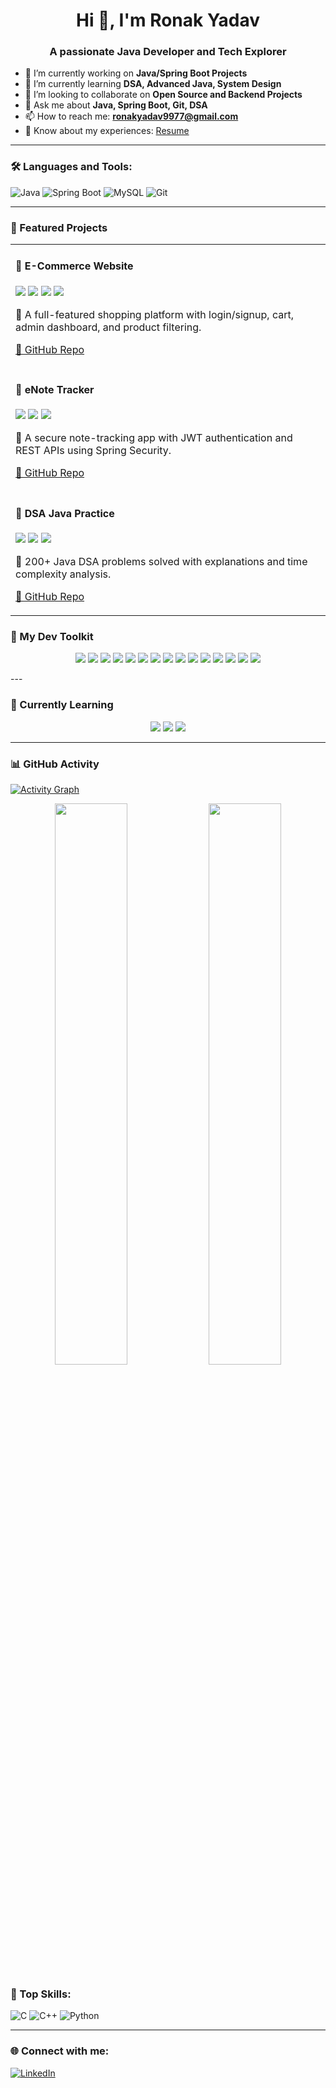 <h1 align="center">Hi 👋, I'm Ronak Yadav</h1>
<h3 align="center">A passionate Java Developer and Tech Explorer</h3>


- 🔭 I’m currently working on **Java/Spring Boot Projects**
- 🌱 I’m currently learning **DSA, Advanced Java, System Design**
- 👯 I’m looking to collaborate on **Open Source and Backend Projects**
- 💬 Ask me about **Java, Spring Boot, Git, DSA**
- 📫 How to reach me: **ronakyadav9977@gmail.com**
- 📄 Know about my experiences: [Resume](#)

---

### 🛠️ Languages and Tools:
![Java](https://img.shields.io/badge/Java-ED8B00?style=for-the-badge&logo=java&logoColor=white)
![Spring Boot](https://img.shields.io/badge/Spring_Boot-6DB33F?style=for-the-badge&logo=spring-boot&logoColor=white)
![MySQL](https://img.shields.io/badge/MySQL-00758F?style=for-the-badge&logo=mysql&logoColor=white)
![Git](https://img.shields.io/badge/Git-F05032?style=for-the-badge&logo=git&logoColor=white)

---

### 🚀 Featured Projects

<table>
  <tr>
    <td width="50%">
      <h4>🛒 E-Commerce Website</h4>
      <p>
        <img src="https://img.shields.io/badge/Java-%23ED8B00?style=flat-square&logo=java&logoColor=white"/>
        <img src="https://img.shields.io/badge/Spring_Boot-%236DB33F?style=flat-square&logo=spring-boot&logoColor=white"/>
        <img src="https://img.shields.io/badge/MySQL-00758F?style=flat-square&logo=mysql&logoColor=white"/>
        <img src="https://img.shields.io/badge/Thymeleaf-%2300050f?style=flat-square&logo=thymeleaf&logoColor=white"/>
      </p>
      <p>🧾 A full-featured shopping platform with login/signup, cart, admin dashboard, and product filtering.</p>
      <p><a href="https://github.com/your_username/ecommerce-site">🔗 GitHub Repo</a></p>
    </td>
  </tr>

  <tr>
    <td width="50%">
      <h4>📒 eNote Tracker</h4>
      <p>
        <img src="https://img.shields.io/badge/Java-%23ED8B00?style=flat-square&logo=java&logoColor=white"/>
        <img src="https://img.shields.io/badge/Spring_Security-%236DB33F?style=flat-square&logo=spring-security&logoColor=white"/>
        <img src="https://img.shields.io/badge/REST_API-%23000000?style=flat-square&logo=postman&logoColor=white"/>
      </p>
      <p>📝 A secure note-tracking app with JWT authentication and REST APIs using Spring Security.</p>
      <p><a href="https://github.com/your_username/enote-tracker">🔗 GitHub Repo</a></p>
    </td>
  </tr>

  <tr>
    <td width="50%">
      <h4>🧠 DSA Java Practice</h4>
      <p>
        <img src="https://img.shields.io/badge/Java-%23ED8B00?style=flat-square&logo=java&logoColor=white"/>
        <img src="https://img.shields.io/badge/Algorithms-%23FF6347?style=flat-square"/>
        <img src="https://img.shields.io/badge/LeetCode-%23FFA116?style=flat-square&logo=leetcode&logoColor=white"/>
      </p>
      <p>🔢 200+ Java DSA problems solved with explanations and time complexity analysis.</p>
      <p><a href="https://github.com/your_username/dsa-java">🔗 GitHub Repo</a></p>
    </td>
  </tr>
</table>


### 🚀 My Dev Toolkit

<p align="center">
  <!-- Core Languages & Frameworks -->
  <img src="https://img.shields.io/badge/Java-%23ED8B00.svg?&style=for-the-badge&logo=java&logoColor=white"/>
  <img src="https://img.shields.io/badge/Spring_Boot-%236DB33F.svg?&style=for-the-badge&logo=spring-boot&logoColor=white"/>
  <img src="https://img.shields.io/badge/Spring_Security-6DB33F?style=for-the-badge&logo=spring&logoColor=white"/>
  <img src="https://img.shields.io/badge/Thymeleaf-%2300050f.svg?&style=for-the-badge&logo=thymeleaf&logoColor=white"/>
  <img src="https://img.shields.io/badge/REST_API-%23000000?style=for-the-badge&logo=postman&logoColor=white"/>

  <!-- Databases -->
  <img src="https://img.shields.io/badge/MySQL-%2300f.svg?&style=for-the-badge&logo=mysql&logoColor=white"/>
  <img src="https://img.shields.io/badge/Hibernate-%23318CE7?style=for-the-badge&logo=hibernate&logoColor=white"/>

  <!-- Development Tools -->
  <img src="https://img.shields.io/badge/Git-%23F05032.svg?&style=for-the-badge&logo=git&logoColor=white"/>
  <img src="https://img.shields.io/badge/GitHub-%23121011.svg?&style=for-the-badge&logo=github&logoColor=white"/>
  <img src="https://img.shields.io/badge/Postman-FF6C37?style=for-the-badge&logo=postman&logoColor=white"/>
  <img src="https://img.shields.io/badge/VS_Code-%23007ACC.svg?&style=for-the-badge&logo=visual-studio-code&logoColor=white"/>
  <img src="https://img.shields.io/badge/Eclipse_IDE-%232C2255?style=for-the-badge&logo=eclipse-ide&logoColor=white"/>
  <img src="https://img.shields.io/badge/STS-%236DB33F?style=for-the-badge&logo=spring&logoColor=white"/>

  <!-- DSA & Practice -->
  <img src="https://img.shields.io/badge/LeetCode-FFA116?style=for-the-badge&logo=leetcode&logoColor=white"/>
  <img src="https://img.shields.io/badge/HackerRank-2EC866?style=for-the-badge&logo=hackerrank&logoColor=white"/>

</p>
---

### 🧠 Currently Learning

<p align="center">
  <img src="https://img.shields.io/badge/Data%20Structures-%23FFA500?style=for-the-badge&logo=leetcode&logoColor=white"/>
  <img src="https://img.shields.io/badge/Algorithms-%23FF6347?style=for-the-badge&logo=python&logoColor=white"/>
  <img src="https://img.shields.io/badge/System%20Design-%23A52A2A?style=for-the-badge"/>
</p>

---


### 📊 GitHub Activity

[![Activity Graph](https://github-readme-activity-graph.vercel.app/graph?username=RonakYadav21&theme=tokyo-night)](https://github.com/RonakYadav21)

<p align="center">
  <img src="https://github-readme-stats.vercel.app/api?username=RonakYadav21&show_icons=true&theme=tokyonight" width="48%"/>
  <img src="https://github-readme-streak-stats.herokuapp.com?user=RonakYadav21&theme=tokyonight" width="48%"/>
</p>

### 🧠 Top Skills:
![C](https://img.shields.io/badge/C-00599C?style=flat&logo=c&logoColor=white)
![C++](https://img.shields.io/badge/C++-00599C?style=flat&logo=cplusplus&logoColor=white)
![Python](https://img.shields.io/badge/Python-3776AB?style=flat&logo=python&logoColor=white)

---

### 🌐 Connect with me:
[![LinkedIn](https://img.shields.io/badge/LinkedIn-blue?style=for-the-badge&logo=linkedin&logoColor=white)](https://www.linkedin.com/in/ronak-yadav-63859b292)

<!--
**RonakYadav21/RonakYadav21** is a ✨ _special_ ✨ repository because its `README.md` (this file) appears on your GitHub profile.

Here are some ideas to get you started:

- 🔭 I’m currently working on ...
- 🌱 I’m currently learning ...
- 👯 I’m looking to collaborate on ...
- 🤔 I’m looking for help with ...
- 💬 Ask me about ...
- 📫 How to reach me: ...
- 😄 Pronouns: ...
- ⚡ Fun fact: ...
-->
